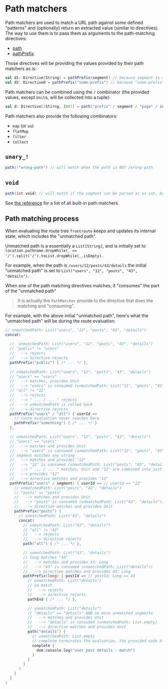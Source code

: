 # Path matchers 

Path matchers are used to match a URL path against some defined "patterns" and (optionally) return an extracted value 
(similar to directives). The way to use them is to pass them as arguments to the path-matching directives:

* [path](/reference/path)
* [pathPrefix](/reference/path-prefix)

Those directives will be providing the values provided by their path matchers as is:

```scala
val d1: Directive[String] = pathPrefix(segment) // because segment is a PathMatcher[String]
val d2: Directive0 = pathPrefix("some-prefix") // because "some-prefix" is (implicitly) a PathMatcher[Unit]
```

Path matchers can be combined using the `/` combinator (the provided values, except `Unit`s, will be collected into a tuple):

```scala
val d: Directive[(Stirng, Int)] = path("prefix" / segment / "page" / int)
```

Path matchers also provide the following combinators:

* `map` (or `as`)
* `flatMap`
* `filter`
* `collect`

## `unary_!`

```scala
path(!"wrong-path") // will match when the path is NOT /wrong-path
```

## `void`

```scala
path(int.void) // will match if the segment can be parsed as an int, but will return Unit
``` 

See [the reference](/reference/path-matchers) for a list of all built-in path matchers. 

## Path matching process

When evaluating the route tree `frontroute` keeps and updates its internal state, which includes the "unmatched path".

Unmatched path is a essentially a `List[String]`, and is initially set to `location.pathname.dropWhile(_ == '/').split('/').toList.dropWhile(_.isEmpty)`.

For example, when the path is `/users/12/posts/43/details` the initial "unmatched path" is set to `List("users", "12", "posts", "43", "details")`.

When one of the path matching directives matches, it "consumes" the part of the "unmatched path"

> It is actually the `PathMatcher` provide to the directive that does the matching and "consuming".

For example, with the above initial "unmatched path", here's what the "unmatched path" will be during the route evaluation:

```scala
// unmatchedPath: List("users", "12", "posts", "43", "details")
concat(
  
  //  unmatchedPath: List("users", "12", "posts", "43", "details")
  // "public" != "users"
  //   --> rejects
  //   --> directive rejects
  pathPrefix("public") { /* ... */ }, 
  
  // unmatchedPath: List("users", "12", "posts", "43", "details")
  // "users" == "users"
  //   --> matches, provides Unit
  //   --> "users" is consumed (unmatchedPath: List("12", "posts", "43", "details"))
  // "all" != "12" 
  //   --> rejects 
  //   --> " ... / ... " rejects 
  //   --> unmatchedPath is rolled back
  //   --> directive rejects
  pathPrefix("users" / "all") { userId => 
    // route evaluation never reaches here 
    pathPrefix("something") { /* ... */ }
  },

  // unmatchedPath: List("users", "12", "posts", "43", "details")
  // "users" == "users" 
  //   --> matches and provides Unit
  //   --> "users" is consumed (unmatchedPath: List("12", "posts", "43", "details"))
  // segment matches any string 
  //   --> matches and provides "12"
  //   --> "12" is consumed (unmatchedPath: List("posts", "43", "details"))
  //   --> " ... / ... " matches, Unit and "12" are combined into just "12"
  //   --> provides "12"
  //   --> directive matches and provides "12"
  pathPrefix("users" / segment) { userId => // userId == "12"
    // unmatchedPath: List("posts", "43", "details")
    // "posts" == "posts"
    //   --> matches and provides Unit
    //   --> "posts" is consumed (unmatchedPath: List("43", "details"))
    //   --> directive matches and provides Unit
    pathPrefix("posts") {
      // unmatchedPath: List("43", "details")
      concat(
        // unmatchedPath: List("43", "details")
        // "all" != "43" 
        //   --> rejects
        //   --> directive rejects
        path("all") { /* ... */ },

        // unmatchedPath: List("43", "details")
        // long matches "43"
        //   --> matches and provides 43: Long
        //   --> "43" is consumed (unmatchedPath: List("details"))
        //   --> directive matches and provides 43: Long
        pathPrefix(long) { postId => // postId: Long == 43
          // unmatchedPath: List("details")
          // no match 
          //   --> rejects
          //   --> directive rejects
          pathEnd { /* ... */ },

          // unmatchedPath: List("details")
          // "details" == "details" AND no more unmatched segments
          //   --> matches and provides Unit
          //   --> "details" is consumed (unmatchedPath: List.empty)
          //   --> directive matches and provides Unit
          path("details") {
            // unmatchedPath: List.empty
            // complete terminates the evaluation, the provided code block will get executed
            complete {
              dom.console.log("user post details - match")
            }
          }
        }
      )      
    }
  }
)
```
